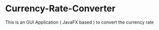 # Currency-Rate-Converter
This is an GUI Application ( JavaFX based ) to convert the currency rate 
